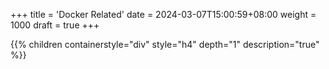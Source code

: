 +++
title = 'Docker Related'
date = 2024-03-07T15:00:59+08:00
weight = 1000
draft = true
+++


{{% children containerstyle="div" style="h4" depth="1" description="true" %}}